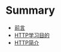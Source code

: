 # Summary

* [前言](README.md)
* [HTTP学习目的](ch1_http_learn_purpose.md)
* [HTTP简介](httpxue-xi-mu-de.md)

